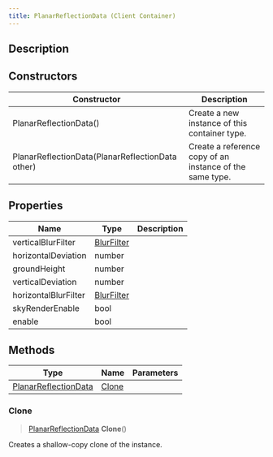 ```yaml
---
title: PlanarReflectionData (Client Container)
---
```

## Description

## Constructors

| Constructor                                      | Description                                              |
| ------------------------------------------------ | -------------------------------------------------------- |
| PlanarReflectionData()                           | Create a new instance of this container type.            |
| PlanarReflectionData(PlanarReflectionData other) | Create a reference copy of an instance of the same type. |

## Properties

| Name                 | Type                                         | Description |
| -------------------- | -------------------------------------------- | ----------- |
| verticalBlurFilter   | [BlurFilter](/vext/ref/fb/blurfilter) |             |
| horizontalDeviation  | number                                       |             |
| groundHeight         | number                                       |             |
| verticalDeviation    | number                                       |             |
| horizontalBlurFilter | [BlurFilter](/vext/ref/fb/blurfilter) |             |
| skyRenderEnable      | bool                                         |             |
| enable               | bool                                         |             |

## Methods

| Type                                                              | Name            | Parameters |
| ----------------------------------------------------------------- | --------------- | ---------- |
| [PlanarReflectionData](/vext/ref/client/class/planarreflectiondata) | [Clone](#clone) |            |

### Clone

> [PlanarReflectionData](/vext/ref/client/class/planarreflectiondata) **Clone**()

Creates a shallow-copy clone of the instance.
